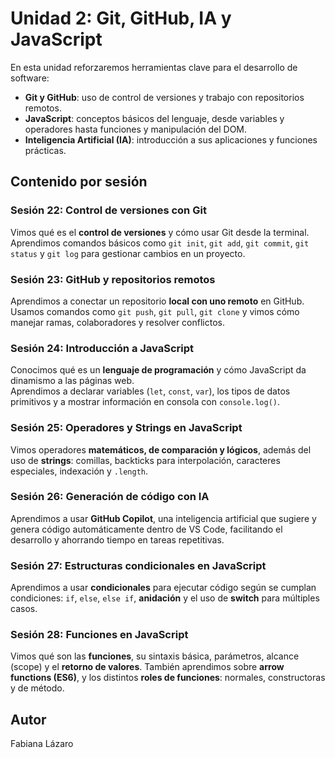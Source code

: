 # Unidad 2: Git, GitHub, IA y JavaScript

En esta unidad reforzaremos herramientas clave para el desarrollo de software:  

- **Git y GitHub**: uso de control de versiones y trabajo con repositorios remotos.  
- **JavaScript**: conceptos básicos del lenguaje, desde variables y operadores hasta funciones y manipulación del DOM.  
- **Inteligencia Artificial (IA)**: introducción a sus aplicaciones y funciones prácticas.  

## Contenido por sesión

### Sesión 22: Control de versiones con Git
Vimos qué es el **control de versiones** y cómo usar Git desde la terminal.  
Aprendimos comandos básicos como `git init`, `git add`, `git commit`, `git status` y `git log` para gestionar cambios en un proyecto.

### Sesión 23: GitHub y repositorios remotos
Aprendimos a conectar un repositorio **local con uno remoto** en GitHub.  
Usamos comandos como `git push`, `git pull`, `git clone` y vimos cómo manejar ramas, colaboradores y resolver conflictos.

### Sesión 24: Introducción a JavaScript
Conocimos qué es un **lenguaje de programación** y cómo JavaScript da dinamismo a las páginas web.  
Aprendimos a declarar variables (`let`, `const`, `var`), los tipos de datos primitivos y a mostrar información en consola con `console.log()`.

### Sesión 25: Operadores y Strings en JavaScript
Vimos operadores **matemáticos, de comparación y lógicos**, además del uso de **strings**: comillas, backticks para interpolación, caracteres especiales, indexación y `.length`.

### Sesión 26: Generación de código con IA
Aprendimos a usar **GitHub Copilot**, una inteligencia artificial que sugiere y genera código automáticamente dentro de VS Code, facilitando el desarrollo y ahorrando tiempo en tareas repetitivas.

### Sesión 27: Estructuras condicionales en JavaScript  
Aprendimos a usar **condicionales** para ejecutar código según se cumplan condiciones: `if`, `else`, `else if`, **anidación** y el uso de **switch** para múltiples casos.  

### Sesión 28: Funciones en JavaScript  
Vimos qué son las **funciones**, su sintaxis básica, parámetros, alcance (scope) y el **retorno de valores**. También aprendimos sobre **arrow functions (ES6)**, y los distintos **roles de funciones**: normales, constructoras y de método.  

## Autor
Fabiana Lázaro
